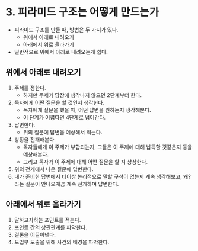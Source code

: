 # 3. 피라미드 구조는 어떻게 만드는가
- 피라미드 구조를 만들 때, 방법은 두 가지가 있다.
  - 위에서 아래로 내려오기
  - 아래에서 위로 올라가기
- 일반적으로 위에서 아래로 내려오는게 쉽다.
## 위에서 아래로 내려오기
1. 주제를 정한다.
   - 하지만 주제가 당장에 생각나지 않으면 2단계부터 한다.
2. 독자에게 어떤 질문을 할 것인지 생각한다.
   - 독자에게 질문을 했을 때, 어떤 답변을 원하는지 생각해본다.
   - 이 단계가 어렵다면 4단계로 넘어간다.
3. 답변한다.
   - 위의 질문에 답변을 예상해서 적는다.
4. 상황을 전개해본다.
   - 독자들에게 이 주제가 부합되는지, 그들은 이 주제에 대해 납득할 것같은지 등을 예상해본다.
   - 그리고 독자가 이 주제에 대해 어떤 질문을 할 지 상상한다.
5. 위의 전개에서 나온 질문에 답변한다.
6. 내가 준비한 답변에서 더이상 논리적으로 말할 구석이 없는지 계속 생각해보고, 왜? 라는 질문이 안나오게끔 계속 전개하며 답변한다.
## 아래에서 위로 올라가기
1. 말하고자하는 포인트를 적는다.
2. 포인트 간의 상관관계를 파악한다.
3. 결론을 이끌어낸다.
4. 도입부 도출을 위해 사건의 배경을 파악한다.
